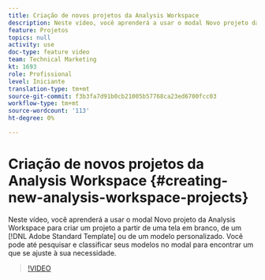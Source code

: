 ```yaml
---
title: Criação de novos projetos da Analysis Workspace
description: Neste vídeo, você aprenderá a usar o modal Novo projeto da Analysis Workspace para criar um projeto a partir de uma tela em branco, de um modelo padrão da Adobe ou de um modelo personalizado. Você pode até pesquisar e classificar seus modelos no modal para encontrar um que se ajuste à sua necessidade.
feature: Projetos
topics: null
activity: use
doc-type: feature video
team: Technical Marketing
kt: 1693
role: Profissional
level: Iniciante
translation-type: tm+mt
source-git-commit: f3b3fa7d91b0cb21005b57768ca23ed6700fcc03
workflow-type: tm+mt
source-wordcount: '113'
ht-degree: 0%

---
```



# Criação de novos projetos da Analysis Workspace {#creating-new-analysis-workspace-projects}

Neste vídeo, você aprenderá a usar o modal Novo projeto da Analysis Workspace para criar um projeto a partir de uma tela em branco, de um [!DNL Adobe Standard Template] ou de um modelo personalizado. Você pode até pesquisar e classificar seus modelos no modal para encontrar um que se ajuste à sua necessidade.

>[!VIDEO](https://video.tv.adobe.com/v/23233/?quality=12)
